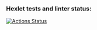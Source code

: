 ### Hexlet tests and linter status:
[![Actions Status](https://github.com/IlliaAstakhov/php-project-lvl1/workflows/hexlet-check/badge.svg)](https://github.com/IlliaAstakhov/php-project-lvl1/actions)